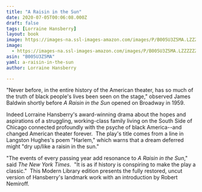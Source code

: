 ```yaml
---
title: "A Raisin in the Sun"
date: 2020-07-05T00:06:08.000Z
draft: false
tags: [Lorraine Hansberry]
layout: book
image: https://images-na.ssl-images-amazon.com/images/P/B005U3Z5MA.LZZZZZZZ.jpg
image: 
  - https://images-na.ssl-images-amazon.com/images/P/B005U3Z5MA.LZZZZZZZ.jpg
asin: "B005U3Z5MA"
yaml: a-raisin-in-the-sun
author: Lorraine Hansberry

---
```


"Never before, in the entire history of the American theater, has so much of the truth of black people's lives been seen on the stage," observed James Baldwin shortly before *A Raisin in the Sun* opened on Broadway in 1959.  
  
Indeed Lorraine Hansberry's award-winning drama about the hopes and aspirations of a struggling, working-class family living on the South Side of Chicago connected profoundly with the psyche of black America--and changed American theater forever.  The play's title comes from a line in Langston Hughes's poem "Harlem," which warns that a dream deferred might "dry up/like a raisin in the sun."  
  
"The events of every passing year add resonance to *A Raisin in the Sun*," said *The New York Times*.  "It is as if history is conspiring to make the play a classic."  This Modern Library edition presents the fully restored, uncut version of Hansberry's landmark work with an introduction by Robert Nemiroff.